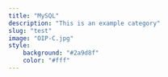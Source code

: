 ```yaml
---
title: "MySQL"
description: "This is an example category"
slug: "test"
image: "OIP-C.jpg"
style:
    background: "#2a9d8f"
    color: "#fff"
---
```

